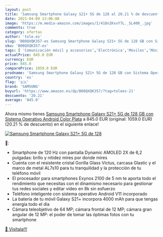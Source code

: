 ```yaml
---
layout: post
title: 'Samsung Smartphone Galaxy S21+ 5G de 128 al 20.21 % de descuento'
date: 2021-04-09 13:06:08
image: 'https://m.media-amazon.com/images/I/418n2KxvY7L._SL400_.jpg'
comments: true
category: ofertas
author: 'tole.es'
slug: 'B08QXQK357-es Samsung Smartphone Galaxy S21+ 5G de 128 GB con Sistema...'
sku: 'B08QXQK357-es'
tags: [ 'Comunicación móvil y accesorios','Electrónica','Móviles','Móviles y smartphones libres','android','samsung', ]
actualPrice: 845.0 EUR
currency: EUR
price: 845.0
comparePrice: 1059.0 EUR
prodname: 'Samsung Smartphone Galaxy S21+ 5G de 128 GB con Sistema Operativo Android Color Plata'
country: 'es'
flag: '🇪🇸'
brand: 'SAMSUNG'
buyurl: 'https://www.amazon.es/dp/B08QXQK357/?tag=tolees-21'
descuento: '20.21'
average: '845.0'
---
```


Ahora mismo tienes [Samsung Smartphone Galaxy S21+ 5G de 128 GB con Sistema Operativo Android Color Plata](https://www.amazon.es/dp/B08QXQK357/?tag=tolees-21) a 845.0 EUR (original: 1059.0 EUR) (20.21 %  de descuento) en el siguiente enlace!

[![Samsung Smartphone Galaxy S21+ 5G de 128](https://m.media-amazon.com/images/I/418n2KxvY7L._SL400_.jpg)](https://www.amazon.es/dp/B08QXQK357/?tag=tolees-21)

🔎:

- Smartphone de 120 Hz con pantalla Dynamic AMOLED 2X de 6,2 pulgadas: brillo y nitidez mires por donde mires
- Cuenta con el resistente cristal Gorilla Glass Victus, carcasa Glastic y el marco de metal AL7s10 para tu tranquilidad y la protección de tu teléfono móvil
- El procesador para smartphones Exynos 2100 de 5 nm te aporta todo el rendimiento que necesitas con el dinamismo necesario para gestionar tus redes sociales y editar vídeo en 8k sin esfuerzo
- Teléfono inteligente con sistema operativo Android V11 incorporado
- La batería de tu móvil Galaxy S21+ incorpora 4000 mAh para que tengas energía todo el día
- Cámara teleobjetivo de 64 MP; cámara frontal de 12 MP; cámara gran angular de 12 MP: el poder de tomar las óptimas fotos con tu smartphone

[🛒 Visítala!!!](https://www.amazon.es/dp/B08QXQK357/?tag=tolees-21)
